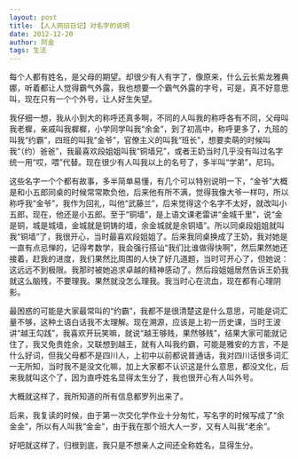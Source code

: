 ```yaml
---
layout: post
title: 【人人网旧日记】对名字的说明
date: 2012-12-20
author: 阿金
tags: 生活
---
```


每个人都有姓名，是父母的期望。却很少有人有字了，像原来，什么云长紫龙雅典娜，听着都让人觉得霸气外露，我也想要一个霸气外露的字号，可是，真不好意思叫，现在只有一个个外号，让人好生失望。

我仔细一想，我从小到大的称呼还真多啊，不同的人叫我的称呼各有不同，父母叫我老樨，亲戚叫我樨樨，小学同学叫我“余金”，到了初高中，称呼更多了，九班的叫我“约霸”，四班的叫我“金爷”，官僚主义的叫我“班长”，想要卖萌的时候叫我“（约）爸爸”，我最喜欢段姐姐叫我“铜墙兄”，或者王奶当时几乎没有叫过名字统一用“哎，喂”代替。现在很少有人叫我以上的名号了，多半叫“学弟”，尼玛。

这些名字一个个都有故事，多半简单易懂，有几个可以特别说明一下，“金爷”大概是和小五郎同桌的时候常常欺负他，后来他有所不满，觉得我像大爷一样叼，所以称呼我“金爷”，我作为回礼，叫他“武藤兰”，后来觉得这个名字不太好，就改叫小五郎，现在，他还是小五郎。至于“铜墙”，是上语文课老雷讲“金城千里”，说“金是铜，城是城墙，金城就是铜铸的墙，余金城就是余铜墙”。所以同桌段姐姐就叫我“铜墙”了，我很开心，当时最喜欢段姐姐了。后来我同桌换成了王奶，我对她是一直有点忌惮的，记得考数学，我会强行搭讪“我们比谁做得快啊”，然后果然她还接着，赶我的进度，我们果然比周围的人快了好几道题，当时可开心了，但她说：这远远不到极限。我那时被她追求卓越的精神感动了。然后段姐姐居然告诉王奶我就这么脑残，不要理我。果然就没怎么理我。我当时心在流血，现在都有心理阴影。

最困惑的可能是大家最常叫的“约霸”，我都不是很清楚这是什么意思，可能是词汇量不够，这种土语白话我不太理解。现在溯源，应该是上初一历史课，当时王波讲“越王勾践”，我喜欢开玩笑嘛，就说“越王够贱，果然够贱”，结果大家可能就记住了，我又免贵姓余，又联想到越王，就有人叫我约霸，可能是雅安的方言，不是什么好词，但我父母都不是四川人，上初中以前都说普通话，我对四川话很多词汇一无所知，当时我不是没文化嘛，加上大家都不认识这是什么意思，都没文化，后来我就叫这个了，因为直呼姓名显得太生分了，我也很开心有人叫外号。

大概就这样了，我所知道的所有信息都罗列出来了。

后来，我复读的时候，由于第一次交化学作业十分匆忙，写名字的时候写成了“余金金”，所以有人叫我“金金”，由于我在那个班大人一岁，又有人叫我“老余”。

好吧就这样了，归根到底，我只是不想亲人之间还全称姓名，显得生分。
